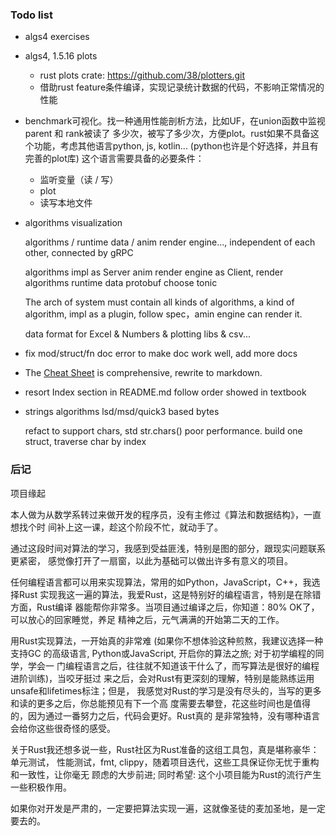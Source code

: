 ### Todo list

- algs4 exercises

- algs4, 1.5.16 plots
  - rust plots crate: https://github.com/38/plotters.git
  - 借助rust feature条件编译，实现记录统计数据的代码，不影响正常情况的性能
  
- benchmark可视化。找一种通用性能剖析方法，比如UF，在union函数中监视parent 和 rank被读了
  多少次，被写了多少次，方便plot。rust如果不具备这个功能，考虑其他语言python,
  js, kotlin... (python也许是个好选择，并且有完善的plot库)
  这个语言需要具备的必要条件：
    - 监听变量（读 / 写）
    - plot
    - 读写本地文件

- algorithms visualization

  algorithms / runtime data / anim render engine...,
  independent of each other, connected by gRPC

  algorithms impl as Server
  anim render engine as Client, render algorithms runtime data
  protobuf choose tonic

  The arch of system must contain all kinds of algorithms,
  a kind of algorithm, impl as a plugin, follow spec，amin engine
  can render it.

  data format for Excel & Numbers & plotting libs & csv...

- fix mod/struct/fn doc error to make doc work well, add more docs

- The [Cheat Sheet](https://algs4.cs.princeton.edu/cheatsheet/) is comprehensive,
  rewrite to markdown.

- resort Index section in README.md follow order showed in textbook

- strings algorithms lsd/msd/quick3 based bytes

  refact to support chars, std str.chars() poor performance.
  build one struct, traverse char by index  

### 后记

项目缘起

本人做为从数学系转过来做开发的程序员，没有主修过《算法和数据结构》，一直想找个时
间补上这一课，趁这个阶段不忙，就动手了。

通过这段时间对算法的学习，我感到受益匪浅，特别是图的部分，跟现实问题联系更紧密，
感觉像打开了一扇窗，以此为基础可以做出许多有意义的项目。

任何编程语言都可以用来实现算法，常用的如Python，JavaScript，C++，我选择Rust
实现我这一遍的算法，我爱Rust，这是特别好的编程语言，特别是在除错方面，Rust编译
器能帮你非常多。当项目通过编译之后，你知道：80% OK了，可以放心的回家睡觉，养足
精神之后，元气满满的开始第二天的工作。

用Rust实现算法，一开始真的非常难 (如果你不想体验这种煎熬，我建议选择一种支持GC
的高级语言, Python或JavaScript, 开启你的算法之旅; 对于初学编程的同学，学会一
门编程语言之后，往往就不知道该干什么了，而写算法是很好的编程进阶训练)，当咬牙挺过
来之后，会对Rust有更深刻的理解，特别是能熟练运用unsafe和lifetimes标注；但是，
我感觉对Rust的学习是没有尽头的，当写的更多和读的更多之后，你总能预见有下一个高
度需要去攀登，花这些时间也是值得的，因为通过一番努力之后，代码会更好。Rust真的
是非常独特，没有哪种语言会给你这些很奇怪的感受。

关于Rust我还想多说一些，Rust社区为Rust准备的这组工具包，真是堪称豪华：单元测试，
性能测试，fmt, clippy，随着项目迭代，这些工具保证你无忧于重构和一致性，让你毫无
顾虑的大步前进; 同时希望: 这个小项目能为Rust的流行产生一些积极作用。

如果你对开发是严肃的，一定要把算法实现一遍，这就像圣徒的麦加圣地，是一定要去的。